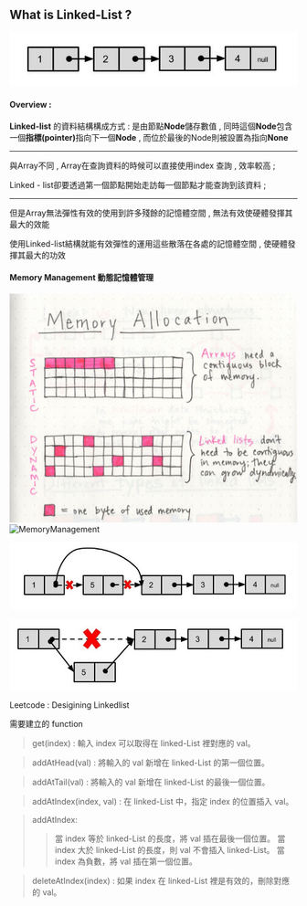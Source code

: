 ## What is Linked-List ?

![LinkedList](https://github.com/Wei-Tsung/Core-Concepts-Visualization/blob/master/LinkedList.jpg)

#### Overview : 
<strong>Linked-list</strong> 的資料結構構成方式 : 是由節點<strong>Node</strong>儲存數值 , 同時這個<strong>Node</strong>包含一個<strong>指標(pointer)</strong>指向下一個<strong>Node</strong> , 而位於最後的Node則被設置為指向<strong>None</strong> 

---

與Array不同 , Array在查詢資料的時候可以直接使用index 查詢 , 效率較高 ;

Linked - list卻要透過第一個節點開始走訪每一個節點才能查詢到該資料 ;

--- 


但是Array無法彈性有效的使用到許多殘餘的記憶體空間 , 無法有效使硬體發揮其最大的效能

使用Linked-list結構就能有效彈性的運用這些散落在各處的記憶體空間 , 使硬體發揮其最大的功效

#### Memory Management 動態記憶體管理

![MemoryManagement](https://github.com/Wei-Tsung/Core-Concepts-Visualization/blob/master/Dynamic%20memeory%20management.jpeg)
![MemoryManagement](width='10')




![RemoveLinkedList](https://github.com/Wei-Tsung/Core-Concepts-Visualization/blob/master/RemoveLinkedList.jpg)


![InsertLinkedList](https://github.com/Wei-Tsung/Core-Concepts-Visualization/blob/master/InsertLinkedList.jpg)

Leetcode : Desigining Linkedlist

需要建立的 function

>get(index) : 輸入 index 可以取得在 linked-List 裡對應的 val。

>addAtHead(val) : 將輸入的 val 新增在 linked-List 的第一個位置。

>addAtTail(val) : 將輸入的 val 新增在 linked-List 的最後一個位置。

>addAtIndex(index, val) : 在 linked-List 中，指定 index 的位置插入 val。

> addAtIndex:
>>當 index 等於 linked-List 的長度，將 val 插在最後一個位置。
>>當 index 大於 linked-List 的長度，則 val 不會插入 linked-List。
>>當 index 為負數，將 val 插在第一個位置。

>deleteAtIndex(index) : 如果 index 在 linked-List 裡是有效的，刪除對應的 val。
